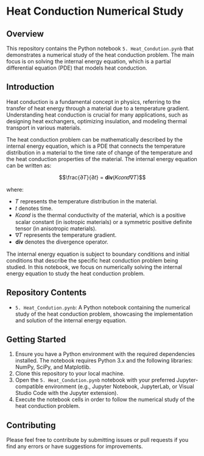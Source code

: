 # Heat Conduction Numerical Study

## Overview

This repository contains the Python notebook `5. Heat_Condution.pynb` that demonstrates a numerical study of the heat conduction problem. The main focus is on solving the internal energy equation, which is a partial differential equation (PDE) that models heat conduction.

## Introduction

Heat conduction is a fundamental concept in physics, referring to the transfer of heat energy through a material due to a temperature gradient. Understanding heat conduction is crucial for many applications, such as designing heat exchangers, optimizing insulation, and modeling thermal transport in various materials.

The heat conduction problem can be mathematically described by the internal energy equation, which is a PDE that connects the temperature distribution in a material to the time rate of change of the temperature and the heat conduction properties of the material. The internal energy equation can be written as:

$$\frac{∂𝑇}{∂𝑡} = 𝐝𝐢𝐯(𝐾𝑐𝑜𝑛𝑑∇𝑇)$$

where:
- 𝑇 represents the temperature distribution in the material.
- 𝑡 denotes time.
- 𝐾𝑐𝑜𝑛𝑑 is the thermal conductivity of the material, which is a positive scalar constant (in isotropic materials) or a symmetric positive definite tensor (in anisotropic materials).
- ∇𝑇 represents the temperature gradient.
- 𝐝𝐢𝐯 denotes the divergence operator.

The internal energy equation is subject to boundary conditions and initial conditions that describe the specific heat conduction problem being studied. In this notebook, we focus on numerically solving the internal energy equation to study the heat conduction problem.

## Repository Contents

- `5. Heat_Condution.pynb`: A Python notebook containing the numerical study of the heat conduction problem, showcasing the implementation and solution of the internal energy equation.

## Getting Started

1. Ensure you have a Python environment with the required dependencies installed. The notebook requires Python 3.x and the following libraries: NumPy, SciPy, and Matplotlib.
2. Clone this repository to your local machine.
3. Open the `5. Heat_Condution.pynb` notebook with your preferred Jupyter-compatible environment (e.g., Jupyter Notebook, JupyterLab, or Visual Studio Code with the Jupyter extension).
4. Execute the notebook cells in order to follow the numerical study of the heat conduction problem.

## Contributing

Please feel free to contribute by submitting issues or pull requests if you find any errors or have suggestions for improvements.

